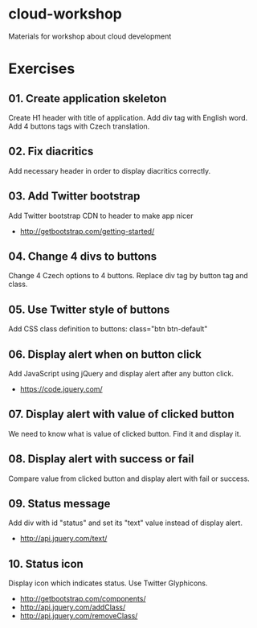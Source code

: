# cloud-workshop
Materials for workshop about cloud development


# Exercises

## 01. Create application skeleton

Create H1 header with title of application.
Add div tag with English word.
Add 4 buttons tags with Czech translation.

## 02. Fix diacritics

Add necessary header in order to display diacritics correctly.

## 03. Add Twitter bootstrap

Add Twitter bootstrap CDN to header to make app nicer

- http://getbootstrap.com/getting-started/

## 04. Change 4 divs to buttons

Change 4 Czech options to 4 buttons. Replace div tag by button tag and class.

## 05. Use Twitter style of buttons

Add CSS class definition to buttons: class="btn btn-default"

## 06. Display alert when on button click

Add JavaScript using jQuery and display alert after any button click.

- https://code.jquery.com/
 
## 07. Display alert with value of clicked button

We need to know what is value of clicked button. Find it and display it.

## 08. Display alert with success or fail

Compare value from clicked button and display alert with fail or success.

## 09. Status message

Add div with id "status" and set its "text" value instead of display alert.

- http://api.jquery.com/text/

## 10. Status icon

Display icon which indicates status. Use Twitter Glyphicons.

- http://getbootstrap.com/components/
- http://api.jquery.com/addClass/
- http://api.jquery.com/removeClass/

